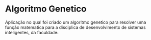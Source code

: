 # Algoritmo Genetico

Aplicação no qual foi criado um algoritmo genetico para resolver uma função matematica para a disciplica de desenvolvimento de sistemas inteligentes, da faculdade.
